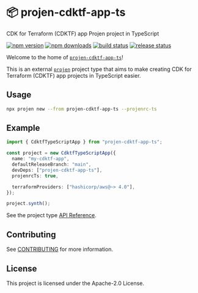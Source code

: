 # 📦 projen-cdktf-app-ts

CDK for Terraform (CDKTF) app Projen project in TypeScript

[![npm version](https://img.shields.io/npm/v/projen-cdktf-app-ts?color=brightgreen&label=npm%20package)](https://www.npmjs.com/package/projen-cdktf-app-ts)
[![npm downloads](https://img.shields.io/npm/dm/projen-cdktf-app-ts)](https://www.npmjs.com/package/projen-cdktf-app-ts)
[![build status](https://img.shields.io/github/actions/workflow/status/floydspace/projen-cdktf-app-ts/build.yml?label=build)](https://github.com/floydspace/projen-cdktf-app-ts/actions/workflows/build.yml)
[![release status](https://img.shields.io/github/actions/workflow/status/floydspace/projen-cdktf-app-ts/release.yml?label=release)](https://github.com/floydspace/projen-cdktf-app-ts/actions/workflows/release.yml)

Welcome to the home of
[`projen-cdktf-app-ts`](https://www.npmjs.com/package/projen-cdktf-app-ts)!

This is an external [`projen`](https://github.com/projen/projen)
project type that aims to make creating CDK for Terraform (CDKTF) app projects in
TypeScript easier.

## Usage

```bash
npx projen new --from projen-cdktf-app-ts --projenrc-ts
```

## Example

```ts
import { CdktfTypeScriptApp } from "projen-cdktf-app-ts";

const project = new CdktfTypeScriptApp({
  name: "my-cdktf-app",
  defaultReleaseBranch: "main",
  devDeps: ["projen-cdktf-app-ts"],
  projenrcTs: true,

  terraformProviders: ["hashicorp/aws@~> 4.0"],
});

project.synth();
```

See the project type [API Reference](API.md).

## Contributing

See [CONTRIBUTING](CONTRIBUTING.md#security-issue-notifications) for more information.

## License

This project is licensed under the Apache-2.0 License.
